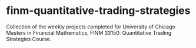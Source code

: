 # finm-quantitative-trading-strategies
Collection of the weekly projects completed for University of Chicago Masters in Financial Mathematics, FINM 33150: Quantitative Trading Strategies Course.
